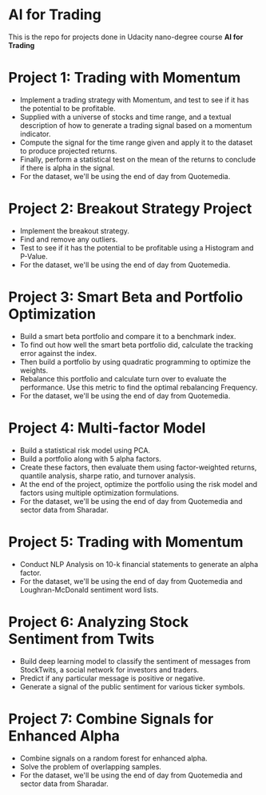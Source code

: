 # AI for Trading

This is the repo for projects done in Udacity nano-degree course **AI for Trading** 

# Project 1: Trading with Momentum
* Implement a trading strategy with Momentum, and test to see if it has the potential to be profitable.
* Supplied with a universe of stocks and time range, and a textual description of how to generate a trading signal based on a momentum indicator.
* Compute the signal for the time range given and apply it to the dataset to produce projected returns.
* Finally, perform a statistical test on the mean of the returns to conclude if there is alpha in the signal.
* For the dataset, we'll be using the end of day from Quotemedia.

# Project 2: Breakout Strategy Project
* Implement the breakout strategy. 
* Find and remove any outliers. 
* Test to see if it has the potential to be profitable using a Histogram and P-Value.
* For the dataset, we'll be using the end of day from Quotemedia.

# Project 3: Smart Beta and Portfolio Optimization
* Build a smart beta portfolio and compare it to a benchmark index.
* To find out how well the smart beta portfolio did, calculate the tracking error against the index.
* Then build a portfolio by using quadratic programming to optimize the weights.
* Rebalance this portfolio and calculate turn over to evaluate the performance. Use this metric to find the optimal rebalancing Frequency.
* For the dataset, we'll be using the end of day from Quotemedia.

# Project 4: Multi-factor Model
* Build a statistical risk model using PCA. 
* Build a portfolio along with 5 alpha factors. 
* Create these factors, then evaluate them using factor-weighted returns, quantile analysis, sharpe ratio, and turnover analysis. 
* At the end of the project, optimize the portfolio using the risk model and factors using multiple optimization formulations. 
* For the dataset, we'll be using the end of day from Quotemedia and sector data from Sharadar.

# Project 5: Trading with Momentum
* Conduct NLP Analysis on 10-k financial statements to generate an alpha factor.
* For the dataset, we'll be using the end of day from Quotemedia and Loughran-McDonald sentiment word lists.

# Project 6: Analyzing Stock Sentiment from Twits
* Build deep learning model to classify the sentiment of messages from StockTwits, a social network for investors and traders. 
* Predict if any particular message is positive or negative. 
* Generate a signal of the public sentiment for various ticker symbols.

# Project 7: Combine Signals for Enhanced Alpha
* Combine signals on a random forest for enhanced alpha.
* Solve the problem of overlapping samples. 
* For the dataset, we'll be using the end of day from Quotemedia and sector data from Sharadar.